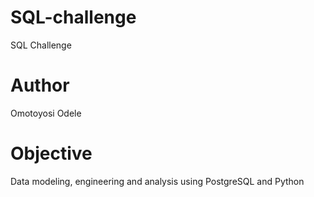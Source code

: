 # SQL-challenge
SQL Challenge
# Author
Omotoyosi Odele
# Objective
Data modeling, engineering and analysis using PostgreSQL and Python
